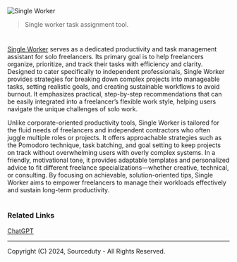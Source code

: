 ![Single Worker](https://github.com/user-attachments/assets/bd3b7238-647d-4229-914a-282876cccd44)

> Single worker task assignment tool.
#

[Single Worker](https://chatgpt.com/g/g-rlgxgl16Q-single-worker) serves as a dedicated productivity and task management assistant for solo freelancers. Its primary goal is to help freelancers organize, prioritize, and track their tasks with efficiency and clarity. Designed to cater specifically to independent professionals, Single Worker provides strategies for breaking down complex projects into manageable tasks, setting realistic goals, and creating sustainable workflows to avoid burnout. It emphasizes practical, step-by-step recommendations that can be easily integrated into a freelancer’s flexible work style, helping users navigate the unique challenges of solo work.

Unlike corporate-oriented productivity tools, Single Worker is tailored for the fluid needs of freelancers and independent contractors who often juggle multiple roles or projects. It offers approachable strategies such as the Pomodoro technique, task batching, and goal setting to keep projects on track without overwhelming users with overly complex systems. In a friendly, motivational tone, it provides adaptable templates and personalized advice to fit different freelance specializations—whether creative, technical, or consulting. By focusing on achievable, solution-oriented tips, Single Worker aims to empower freelancers to manage their workloads effectively and sustain long-term productivity.

#
### Related Links

[ChatGPT](https://github.com/sourceduty/ChatGPT)

***
Copyright (C) 2024, Sourceduty - All Rights Reserved.
